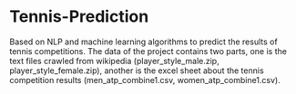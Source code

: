 # Tennis-Prediction
Based on NLP and machine learning algorithms to predict the results of tennis competitions.
The data of the project contains two parts, one is the text files crawled from wikipedia (player_style_male.zip, player_style_female.zip), another is the excel sheet about the tennis competition results (men_atp_combine1.csv, women_atp_combine1.csv).
